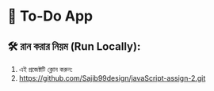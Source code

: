 # 📝 To-Do App

## 🛠️ রান করার নিয়ম (Run Locally):
1. এই প্রজেক্টটি ক্লোন করুন:
2. https://github.com/Sajib99design/javaScript-assign-2.git
